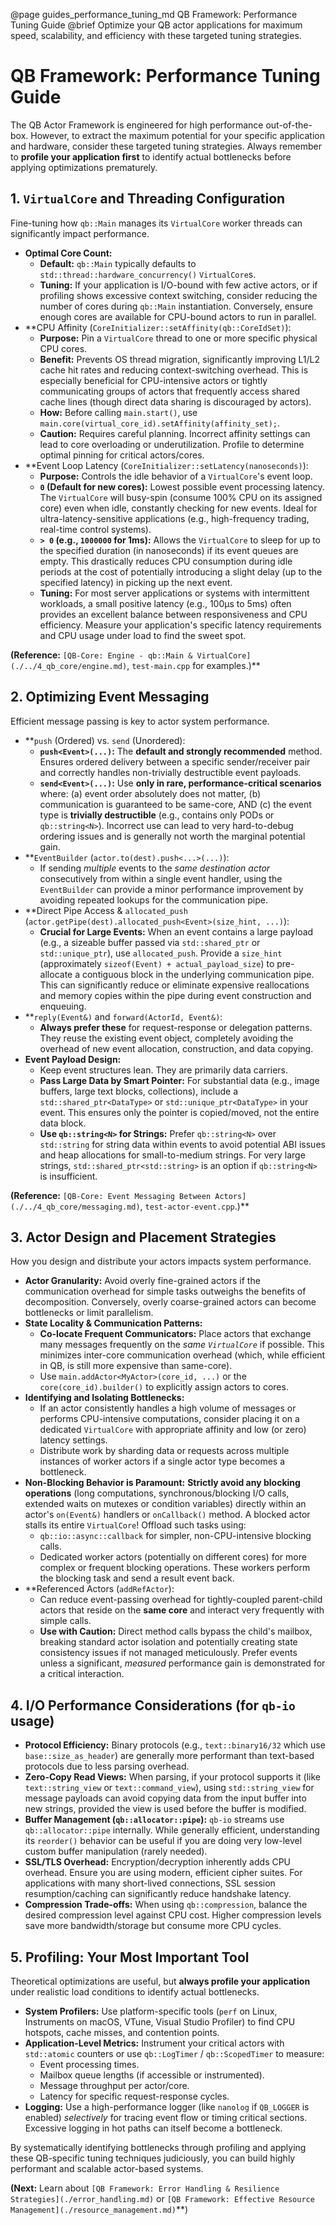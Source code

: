 @page guides_performance_tuning_md QB Framework: Performance Tuning Guide
@brief Optimize your QB actor applications for maximum speed, scalability, and efficiency with these targeted tuning strategies.

# QB Framework: Performance Tuning Guide

The QB Actor Framework is engineered for high performance out-of-the-box. However, to extract the maximum potential for your specific application and hardware, consider these targeted tuning strategies. Always remember to **profile your application first** to identify actual bottlenecks before applying optimizations prematurely.

## 1. `VirtualCore` and Threading Configuration

Fine-tuning how `qb::Main` manages its `VirtualCore` worker threads can significantly impact performance.

*   **Optimal Core Count:**
    *   **Default:** `qb::Main` typically defaults to `std::thread::hardware_concurrency()` `VirtualCore`s.
    *   **Tuning:** If your application is I/O-bound with few active actors, or if profiling shows excessive context switching, consider reducing the number of cores during `qb::Main` instantiation. Conversely, ensure enough cores are available for CPU-bound actors to run in parallel.
*   **CPU Affinity (`CoreInitializer::setAffinity(qb::CoreIdSet)`):
    *   **Purpose:** Pin a `VirtualCore` thread to one or more specific physical CPU cores.
    *   **Benefit:** Prevents OS thread migration, significantly improving L1/L2 cache hit rates and reducing context-switching overhead. This is especially beneficial for CPU-intensive actors or tightly communicating groups of actors that frequently access shared cache lines (though direct data sharing is discouraged by actors).
    *   **How:** Before calling `main.start()`, use `main.core(virtual_core_id).setAffinity(affinity_set);`.
    *   **Caution:** Requires careful planning. Incorrect affinity settings can lead to core overloading or underutilization. Profile to determine optimal pinning for critical actors/cores.
*   **Event Loop Latency (`CoreInitializer::setLatency(nanoseconds)`):
    *   **Purpose:** Controls the idle behavior of a `VirtualCore`'s event loop.
    *   **`0` (Default for new cores):** Lowest possible event processing latency. The `VirtualCore` will busy-spin (consume 100% CPU on its assigned core) even when idle, constantly checking for new events. Ideal for ultra-latency-sensitive applications (e.g., high-frequency trading, real-time control systems).
    *   **`> 0` (e.g., `1000000` for 1ms):** Allows the `VirtualCore` to sleep for up to the specified duration (in nanoseconds) if its event queues are empty. This drastically reduces CPU consumption during idle periods at the cost of potentially introducing a slight delay (up to the specified latency) in picking up the next event.
    *   **Tuning:** For most server applications or systems with intermittent workloads, a small positive latency (e.g., 100µs to 5ms) often provides an excellent balance between responsiveness and CPU efficiency. Measure your application's specific latency requirements and CPU usage under load to find the sweet spot.

**(Reference:** `[QB-Core: Engine - qb::Main & VirtualCore](./../4_qb_core/engine.md)`, `test-main.cpp` for examples.)**

## 2. Optimizing Event Messaging

Efficient message passing is key to actor system performance.

*   **`push` (Ordered) vs. `send` (Unordered):
    *   **`push<Event>(...)`:** The **default and strongly recommended** method. Ensures ordered delivery between a specific sender/receiver pair and correctly handles non-trivially destructible event payloads.
    *   **`send<Event>(...)`:** Use **only in rare, performance-critical scenarios** where: (a) event order absolutely does not matter, (b) communication is guaranteed to be same-core, AND (c) the event type is **trivially destructible** (e.g., contains only PODs or `qb::string<N>`). Incorrect use can lead to very hard-to-debug ordering issues and is generally not worth the marginal potential gain.
*   **`EventBuilder` (`actor.to(dest).push<...>(...)`):
    *   If sending *multiple* events to the *same destination actor* consecutively from within a single event handler, using the `EventBuilder` can provide a minor performance improvement by avoiding repeated lookups for the communication pipe.
*   **Direct Pipe Access & `allocated_push` (`actor.getPipe(dest).allocated_push<Event>(size_hint, ...)`):
    *   **Crucial for Large Events:** When an event contains a large payload (e.g., a sizeable buffer passed via `std::shared_ptr` or `std::unique_ptr`), use `allocated_push`. Provide a `size_hint` (approximately `sizeof(Event) + actual_payload_size`) to pre-allocate a contiguous block in the underlying communication pipe. This can significantly reduce or eliminate expensive reallocations and memory copies within the pipe during event construction and enqueuing.
*   **`reply(Event&)` and `forward(ActorId, Event&)`:
    *   **Always prefer these** for request-response or delegation patterns. They reuse the existing event object, completely avoiding the overhead of new event allocation, construction, and data copying.
*   **Event Payload Design:**
    *   Keep event structures lean. They are primarily data carriers.
    *   **Pass Large Data by Smart Pointer:** For substantial data (e.g., image buffers, large text blocks, collections), include a `std::shared_ptr<DataType>` or `std::unique_ptr<DataType>` in your event. This ensures only the pointer is copied/moved, not the entire data block.
    *   **Use `qb::string<N>` for Strings:** Prefer `qb::string<N>` over `std::string` for string data within events to avoid potential ABI issues and heap allocations for small-to-medium strings. For very large strings, `std::shared_ptr<std::string>` is an option if `qb::string<N>` is insufficient.

**(Reference:** `[QB-Core: Event Messaging Between Actors](./../4_qb_core/messaging.md)`, `test-actor-event.cpp`.)**

## 3. Actor Design and Placement Strategies

How you design and distribute your actors impacts system performance.

*   **Actor Granularity:** Avoid overly fine-grained actors if the communication overhead for simple tasks outweighs the benefits of decomposition. Conversely, overly coarse-grained actors can become bottlenecks or limit parallelism.
*   **State Locality & Communication Patterns:**
    *   **Co-locate Frequent Communicators:** Place actors that exchange many messages frequently on the *same `VirtualCore`* if possible. This minimizes inter-core communication overhead (which, while efficient in QB, is still more expensive than same-core).
    *   Use `main.addActor<MyActor>(core_id, ...)` or the `core(core_id).builder()` to explicitly assign actors to cores.
*   **Identifying and Isolating Bottlenecks:**
    *   If an actor consistently handles a high volume of messages or performs CPU-intensive computations, consider placing it on a dedicated `VirtualCore` with appropriate affinity and low (or zero) latency settings.
    *   Distribute work by sharding data or requests across multiple instances of worker actors if a single actor type becomes a bottleneck.
*   **Non-Blocking Behavior is Paramount:** **Strictly avoid any blocking operations** (long computations, synchronous/blocking I/O calls, extended waits on mutexes or condition variables) directly within an actor's `on(Event&)` handlers or `onCallback()` method. A blocked actor stalls its entire `VirtualCore`! Offload such tasks using:
    *   `qb::io::async::callback` for simpler, non-CPU-intensive blocking calls.
    *   Dedicated worker actors (potentially on different cores) for more complex or frequent blocking operations. These workers perform the blocking task and send a result event back.
*   **Referenced Actors (`addRefActor`):
    *   Can reduce event-passing overhead for tightly-coupled parent-child actors that reside on the **same core** and interact very frequently with simple calls.
    *   **Use with Caution:** Direct method calls bypass the child's mailbox, breaking standard actor isolation and potentially creating state consistency issues if not managed meticulously. Prefer events unless a significant, *measured* performance gain is demonstrated for a critical interaction.

## 4. I/O Performance Considerations (for `qb-io` usage)

*   **Protocol Efficiency:** Binary protocols (e.g., `text::binary16/32` which use `base::size_as_header`) are generally more performant than text-based protocols due to less parsing overhead.
*   **Zero-Copy Read Views:** When parsing, if your protocol supports it (like `text::string_view` or `text::command_view`), using `std::string_view` for message payloads can avoid copying data from the input buffer into new strings, provided the view is used before the buffer is modified.
*   **Buffer Management (`qb::allocator::pipe`):** `qb-io` streams use `qb::allocator::pipe` internally. While generally efficient, understanding its `reorder()` behavior can be useful if you are doing very low-level custom buffer manipulation (rarely needed).
*   **SSL/TLS Overhead:** Encryption/decryption inherently adds CPU overhead. Ensure you are using modern, efficient cipher suites. For applications with many short-lived connections, SSL session resumption/caching can significantly reduce handshake latency.
*   **Compression Trade-offs:** When using `qb::compression`, balance the desired compression level against CPU cost. Higher compression levels save more bandwidth/storage but consume more CPU cycles.

## 5. Profiling: Your Most Important Tool

Theoretical optimizations are useful, but **always profile your application** under realistic load conditions to identify actual bottlenecks.

*   **System Profilers:** Use platform-specific tools (`perf` on Linux, Instruments on macOS, VTune, Visual Studio Profiler) to find CPU hotspots, cache misses, and contention points.
*   **Application-Level Metrics:** Instrument your critical actors with `std::atomic` counters or use `qb::LogTimer` / `qb::ScopedTimer` to measure:
    *   Event processing times.
    *   Mailbox queue lengths (if accessible or instrumented).
    *   Message throughput per actor/core.
    *   Latency for specific request-response cycles.
*   **Logging:** Use a high-performance logger (like `nanolog` if `QB_LOGGER` is enabled) *selectively* for tracing event flow or timing critical sections. Excessive logging in hot paths can itself become a bottleneck.

By systematically identifying bottlenecks through profiling and applying these QB-specific tuning techniques judiciously, you can build highly performant and scalable actor-based systems.

**(Next:** Learn about `[QB Framework: Error Handling & Resilience Strategies](./error_handling.md)` or `[QB Framework: Effective Resource Management](./resource_management.md)`**) 